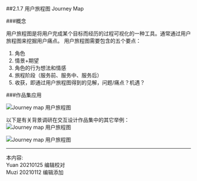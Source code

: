 ##2.1.7 用户旅程图 Journey Map

###概念

用户旅程图是将用户完成某个目标而经历的过程可视化的一种工具。通常通过用户旅程图来挖掘用户痛点。
用户旅程图需要包含的五个要点：
1. 角色
2. 情景+期望
3. 角色的行为想法和情感
4. 旅程阶段（服务前、服务中、服务后）
5. 收获，即通过用户旅程图得到的见解，问题/痛点？机遇？

###作品集应用

![Journey map 用户旅程图](http://kitpic.makebi.net/2021/ixd_13.jpg)

以下是有关背景调研在交互设计作品集中的其它举例：
![Journey map 用户旅程图](http://kitpic.makebi.net/2021/ixd_14.jpg)

![Journey map 用户旅程图](http://kitpic.makebi.net/2021/ixd_15.jpg)



---
本内容:     
Yuan 20210125 编辑校对  
Muzi 20210112 编辑添加
